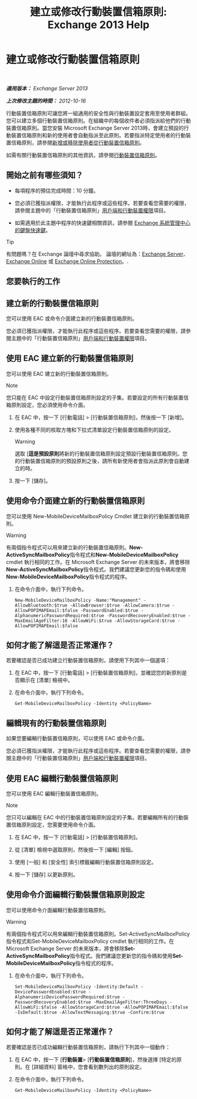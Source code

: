 ﻿---
title: '建立或修改行動裝置信箱原則: Exchange 2013 Help'
TOCTitle: 建立或修改行動裝置信箱原則
ms:assetid: b4a37a81-25e3-40ff-a18a-a62ae4493635
ms:mtpsurl: https://technet.microsoft.com/zh-tw/library/Bb124315(v=EXCHG.150)
ms:contentKeyID: 50474052
ms.date: 05/21/2018
mtps_version: v=EXCHG.150
ms.translationtype: MT
---

# 建立或修改行動裝置信箱原則

 

_**適用版本：** Exchange Server 2013_

_**上次修改主題的時間：** 2012-10-16_

行動裝置信箱原則可讓您將一組通用的安全性與行動裝置設定套用至使用者群組。您可以建立多個行動裝置信箱原則。在組織中的每個收件者必須指派給他們的行動裝置信箱原則。當您安裝 Microsoft Exchange Server 2013時，會建立預設的行動裝置信箱原則和新的使用者會自動指派至此原則。若要指派特定使用者的行動裝置信箱原則，請參閱[新增或移除使用者從行動裝置信箱原則](add-or-remove-users-from-a-mobile-mailbox-policy-exchange-2013-help.md)。

如需有關行動裝置信箱原則的其他資訊，請參閱[行動裝置信箱原則](mobile-device-mailbox-policies-exchange-2013-help.md)。

## 開始之前有哪些須知？

  - 每項程序的預估完成時間：10 分鐘。

  - 您必須已獲指派權限，才能執行此程序或這些程序。若要查看您需要的權限，請參閱主題中的「行動裝置信箱原則」[用戶端和行動裝置權限](clients-and-mobile-devices-permissions-exchange-2013-help.md)項目。

  - 如需適用於此主題中程序的快速鍵相關資訊，請參閱 [Exchange 系統管理中心的鍵盤快速鍵](keyboard-shortcuts-in-the-exchange-admin-center-exchange-online-protection-help.md)。


> [!TIP]  
> 有問題嗎？在 Exchange 論壇中尋求協助。 論壇的網址為：<a href="https://go.microsoft.com/fwlink/p/?linkid=60612">Exchange Server</a>、 <a href="https://go.microsoft.com/fwlink/p/?linkid=267542">Exchange Online</a> 或 <a href="https://go.microsoft.com/fwlink/p/?linkid=285351">Exchange Online Protection</a>。.




## 您要執行的工作

## 建立新的行動裝置信箱原則

您可以使用 EAC 或命令介面建立新的行動裝置信箱原則。

您必須已獲指派權限，才能執行此程序或這些程序。若要查看您需要的權限，請參閱主題中的「行動裝置信箱原則」[用戶端和行動裝置權限](clients-and-mobile-devices-permissions-exchange-2013-help.md)項目。

## 使用 EAC 建立新的行動裝置信箱原則

您可以使用 EAC 建立新的行動裝置信箱原則。


> [!NOTE]  
> 您只能在 EAC 中設定行動裝置信箱原則設定的子集。若要設定的所有行動裝置信箱原則設定，您必須使用命令介面。




1.  在 EAC 中，按一下 \[行動電話\] \> \[行動裝置信箱原則\]，然後按一下 \[新增\]。

2.  使用各種不同的核取方塊和下拉式清單設定行動裝置信箱原則的設定。
    
    > [!WARNING]  
    > 選取 [<strong>這是預設原則</strong>將新的行動裝置信箱原則設定預設行動裝置信箱原則。您的行動裝置信箱原則的預設原則之後，請所有新使用者會指派此原則會自動建立的時。



3.  按一下 \[儲存\]。

## 使用命令介面建立新的行動裝置信箱原則

您可以使用 New-MobileDeviceMailboxPolicy Cmdlet 建立新的行動裝置信箱原則。


> [!WARNING]  
> 有兩個指令程式可以用來建立新的行動裝置信箱原則。<strong>New-ActiveSyncMailboxPolicy</strong>指令程式和<strong>New-MobileDeviceMailboxPolicy</strong> cmdlet 執行相同的工作。在 Microsoft Exchange Server 的未來版本，將會移除<strong>New-ActiveSyncMailboxPolicy</strong>指令程式。我們建議您更新您的指令碼和使用<strong>New-MobileDeviceMailboxPolicy</strong>指令程式的程序。




1.  在命令介面中，執行下列命令。
    
        New-MobileDeviceMailboxPolicy -Name:"Management" -AllowBluetooth:$true -AllowBrowser:$true -AllowCamera:$true -AllowPOPIMAPEmail:$false -PasswordEnabled:$true -AlphanumericPasswordRequired:$true -PasswordRecoveryEnabled:$true -MaxEmailAgeFilter:10 -AllowWiFi:$true -AllowStorageCard:$true -AllowPOPIMAPEmail:$false

## 如何才能了解這是否正常運作？

若要確認是否已成功建立行動裝置信箱原則，請使用下列其中一個選項：

1.  在 EAC 中，按一下 \[行動電話\] \> \[行動裝置信箱原則\]，並確認您的新原則是否顯示在 \[清單\] 檢視中。

2.  在命令介面中，執行下列命令。
    
        Get-MobileDeviceMailboxPolicy -Identity <PolicyName> 

## 編輯現有的行動裝置信箱原則

如果您要編輯行動裝置信箱原則，可以使用 EAC 或命令介面。

您必須已獲指派權限，才能執行此程序或這些程序。若要查看您需要的權限，請參閱主題中的「行動裝置信箱原則」[用戶端和行動裝置權限](clients-and-mobile-devices-permissions-exchange-2013-help.md)項目。

## 使用 EAC 編輯行動裝置信箱原則

您可以使用 EAC 編輯行動裝置信箱原則。


> [!NOTE]  
> 您只可以編輯在 EAC 中的行動裝置信箱原則設定的子集。若要編輯所有的行動裝置信箱原則設定，您需要使用命令介面。




1.  在 EAC 中，按一下 \[行動電話\] \> \[行動裝置信箱原則\]。

2.  從 \[清單\] 檢視中選取原則，然後按一下 \[編輯\] 按鈕。

3.  使用 \[一般\] 和 \[安全性\] 索引標籤編輯行動裝置信箱原則設定。

4.  按一下 \[儲存\] 以更新原則。

## 使用命令介面編輯行動裝置信箱原則設定

您可以使用命令介面編輯行動裝置信箱原則。


> [!WARNING]  
> 有兩個指令程式可以用來編輯行動裝置信箱原則。Set-ActiveSyncMailboxPolicy指令程式和Set-MobileDeviceMailboxPolicy cmdlet 執行相同的工作。在 Microsoft Exchange Server 的未來版本，將會移除<strong>Set-ActiveSyncMailboxPolicy</strong>指令程式。我們建議您更新您的指令碼和使用<strong>Set-MobileDeviceMailboxPolicy</strong>指令程式的程序。




1.  在命令介面中，執行下列命令。
    
        Set-MobileDeviceMailboxPolicy -Identity:Default -DevicePasswordEnabled:$true -AlphanumericDevicePasswordRequired:$true -PasswordRecoveryEnabled:$true -MaxEmailAgeFilter:ThreeDays -AllowWiFi:$false -AllowStorageCard:$true -AllowPOPIMAPEmail:$false -IsDefault:$true -AllowTextMessaging:$true -Confirm:$true

## 如何才能了解這是否正常運作？

若要確認是否已成功編輯行動裝置信箱原則，請執行下列其中一個動作：

1.  在 EAC 中，按一下 \[**行動裝置**\> \[**行動裝置信箱原則**\]，然後選擇 \[特定的原則。在 \[詳細資料\] 窗格中，您會看到數列出的原則設定。

2.  在命令介面中，執行下列命令。
    
        Get-MobileDeviceMailboxPolicy -Identity <PolicyName>

